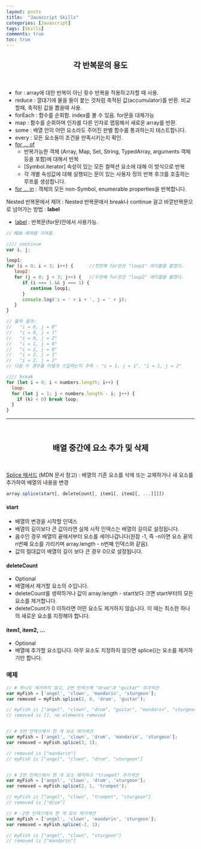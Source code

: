 ```yaml
---
layout: posts
title:  "Javascript Skills"
categories: [Javascript]
tags: [Skills]
comments: true
toc: true
---
```


<center>
<h2> 각 반복문의 용도 </h2>
</center>
<br>

- for : array에 대한 반복이 아닌 횟수 반복을 적용하고자할 때 사용.
- reduce : 깔대기에 물을 들이 붙는 것처럼 축적된 값(accumulator)를 반환. 비교할때, 축적된 값을 뽑을때 사용.
- forEach : 함수를 순회함. index를 볼 수 있음. for문을 대체가능
- map : 함수를 순회하며 인자를 다른 인자로 맵핑해서 새로운 array를 반환.
- some : 배열 안의 어떤 요소라도 주어진 판별 함수를 통과하는지 테스트합니다.
- every : 모든 요소들이 조건을 만족시키는지 확인.
- [for ... of](https://developer.mozilla.org/en-US/docs/Web/JavaScript/Reference/Statements/for...of)
  - 반복가능한 객체 (Array, Map, Set, String, TypedArray, arguments 객체 등을 포함)에 대해서 반복
  - [Symbol.iterator] 속성이 있는 모든 컬렉션 요소에 대해 이 방식으로 반복
  - 각 개별 속성값에 대해 실행되는 문이 있는 사용자 정의 반복 후크를 호출하는 루프를 생성합니다.
- [for ... in](https://developer.mozilla.org/ko/docs/Web/JavaScript/Reference/Statements/for...in) : 객체의 모든 non-Symbol, enumerable properties을 반복합니다.

Nested 반복문에서 제어
: Nested 반복문에서 break나 continue 걸고 바깥반복문으로 넘어가는 방법 : **label**

- [label](https://developer.mozilla.org/ko/docs/Web/JavaScript/Reference/Statements/label) : 반복문(for문)안에서 사용가능.

```javascript
// MDN 예제를 가져옴.

//// continue
var i, j;

loop1:
for (i = 0; i < 3; i++) {      //첫번째 for문은 "loop1" 레이블을 붙였다.
   loop2:
   for (j = 0; j < 3; j++) {   //두번째 for문은 "loop2" 레이블을 붙였다.
      if (i === 1 && j === 1) {
         continue loop1;
      }
      console.log('i = ' + i + ', j = ' + j);
   }
}

// 출력 결과:
//   "i = 0, j = 0"
//   "i = 0, j = 1"
//   "i = 0, j = 2"
//   "i = 1, j = 0"
//   "i = 2, j = 0"
//   "i = 2, j = 1"
//   "i = 2, j = 2"
// 다음 두 경우를 어떻게 스킵하는지 주목 : "i = 1, j = 1", "i = 1, j = 2"

//// break
for (let i = 0; i < numbers.length; i++) {
  loop:
  for (let j = 1; j < numbers.length - i; j++) {
    if (k) < 0) break loop;
  }
}
```

<hr>
<br>
<center>
<h2> 배열 중간에 요소 추가 및 삭제 </h2>
</center>
<br>

[Splice 매서드](https://developer.mozilla.org/ko/docs/Web/JavaScript/Reference/Global_Objects/Array/splice) (MDN 문서 참고)
: 배열의 기존 요소를 삭제 또는 교체하거나 새 요소를 추가하여 배열의 내용을 변경

```javascript
array.splice(start[, deleteCount[, item1[, item2[, ...]]]])
```

#### start

- 배열의 변경을 시작할 인덱스
- 배열의 길이보다 큰 값이라면 실제 시작 인덱스는 배열의 길이로 설정됩니다. 
- 음수인 경우 배열의 끝에서부터 요소를 세어나갑니다(원점 -1, 즉 -n이면 요소 끝의 n번째 요소를 가리키며 array.length - n번째 인덱스와 같음).
- 값의 절대값이 배열의 길이 보다 큰 경우 0으로 설정됩니다.

#### deleteCount

- Optional
- 배열에서 제거할 요소의 수입니다.
- deleteCount를 생략하거나 값이 array.length - start보다 크면 start부터의 모든 요소를 제거합니다.
- deleteCount가 0 이하라면 어떤 요소도 제거하지 않습니다. 이 때는 최소한 하나의 새로운 요소를 지정해야 합니다.

#### item1, item2, ...

- Optional
- 배열에 추가할 요소입니다. 아무 요소도 지정하지 않으면 splice()는 요소를 제거하기만 합니다.

### 예제

```javascript
// # 하나도 제거하지 않고, 2번 인덱스에 "drum"과 "guitar" 추가섹션
var myFish = ['angel', 'clown', 'mandarin', 'sturgeon'];
var removed = myFish.splice(2, 0, 'drum', 'guitar');

// myFish is ["angel", "clown", "drum", "guitar", "mandarin", "sturgeon"] 
// removed is [], no elements removed


// # 3번 인덱스에서 한 개 요소 제거섹션
var myFish = ['angel', 'clown', 'drum', 'mandarin', 'sturgeon'];
var removed = myFish.splice(3, 1);

// removed is ["mandarin"]
// myFish is ["angel", "clown", "drum", "sturgeon"]


// # 2번 인덱스에서 한 개 요소 제거하고 "trumpet" 추가섹션
var myFish = ['angel', 'clown', 'drum', 'sturgeon'];
var removed = myFish.splice(2, 1, 'trumpet');

// myFish is ["angel", "clown", "trumpet", "sturgeon"]
// removed is ["drum"]

// # -2번 인덱스에서 한 개 요소 제거섹션
var myFish = ['angel', 'clown', 'mandarin', 'sturgeon'];
var removed = myFish.splice(-2, 1);

// myFish is ["angel", "clown", "sturgeon"] 
// removed is ["mandarin"]
```

